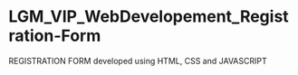 # LGM_VIP_WebDevelopement_Registration-Form
REGISTRATION FORM developed using HTML, CSS and JAVASCRIPT
